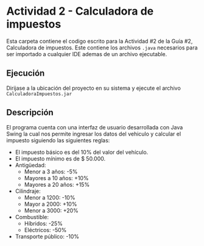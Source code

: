 # Actividad 2 - Calculadora de impuestos
Esta carpeta contiene el codigo escrito para la Actividad #2 de la Guía #2, Calculadora de impuestos. Este contiene los archivos `.java` necesarios para ser importado a cualquier IDE ademas de un archivo ejecutable.

## Ejecución
Dirijase a la ubicación del proyecto en su sistema y ejecute el archivo `CalculadoraImpuestos.jar`

## Descripción
El programa cuenta con una interfaz de usuario desarrollada con Java Swing la cual nos permite ingresar los datos del vehiculo y calcular el impuesto siguiendo las siguientes reglas:

- El impuesto básico es del 10% del valor del vehículo.
- El impuesto mínimo es de $ 50.000.
- Antigüedad:
    - Menor a 3 años: -5%
    - Mayores a 10 años: +10%
    - Mayores a 20 años: +15%
- Cilindraje:
    - Menor a 1200: -10%
    - Mayor a 2000: +10%
    - Menor a 3000: +20%
- Combustible:
    - Híbridos: -25%
    - Eléctricos: -50%
- Transporte público: -10%